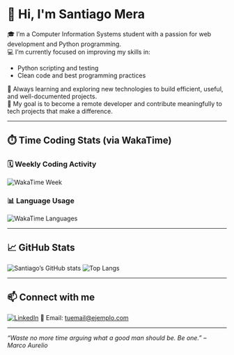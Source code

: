 # 👋 Hi, I'm Santiago Mera

🎓 I’m a Computer Information Systems student with a passion for web development and Python programming.  
💻 I’m currently focused on improving my skills in:
- Python scripting and testing
- Clean code and best programming practices

🌱 Always learning and exploring new technologies to build efficient, useful, and well-documented projects.  
📌 My goal is to become a remote developer and contribute meaningfully to tech projects that make a difference.

---

## ⏱️ Time Coding Stats (via WakaTime)

### 🗓️ Weekly Coding Activity

![WakaTime Week](https://wakatime.com/share/@709baddc-3819-4d4e-8401-500d02c930db/c4d5526d-3996-4f89-a5ec-926b21bf60bc.svg)

### 📊 Language Usage

![WakaTime Languages](https://wakatime.com/share/@709baddc-3819-4d4e-8401-500d02c930db/15541d9f-9e51-4446-84a8-d6874df2230f.svg)

---

## 📈 GitHub Stats

![Santiago’s GitHub stats](https://github-readme-stats.vercel.app/api?username=s-mera&show_icons=true&theme=radical)
![Top Langs](https://github-readme-stats.vercel.app/api/top-langs/?username=s-mera&layout=compact&theme=radical)

---

## 📫 Connect with me

[![LinkedIn](https://img.shields.io/badge/-LinkedIn-0077B5?style=flat&logo=linkedin&logoColor=white)](https://www.linkedin.com/in/santiagodavid-mera/)
📧 Email: tuemail@ejemplo.com

---

*“Waste no more time arguing what a good man should be. Be one.” – Marco Aurelio*
